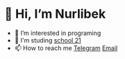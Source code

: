 # 👋 Hi, I’m Nurlibek
- 👀 I’m interested in programing
- 🌱 I'm studing [school 21](https://21-school.uz/ru/)
- 📫 How to reach me [Telegram](https://t.me/Nurildin) [Email](mailto:nuru.git@gmail.com) 

<!---
nuru-git/nuru-git is a ✨ special ✨ repository because its `README.md` (this file) appears on your GitHub profile.
You can click the Preview link to take a look at your changes.
--->

